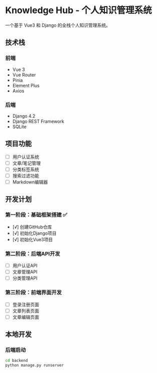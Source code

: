 # Knowledge Hub - 个人知识管理系统

一个基于 Vue3 和 Django 的全栈个人知识管理系统。

## 技术栈

### 前端
- Vue 3
- Vue Router
- Pinia
- Element Plus
- Axios

### 后端
- Django 4.2
- Django REST Framework
- SQLite

## 项目功能

- [ ] 用户认证系统
- [ ] 文章/笔记管理
- [ ] 分类标签系统
- [ ] 搜索过滤功能
- [ ] Markdown编辑器

## 开发计划

### 第一阶段：基础框架搭建 ✅
- [√] 创建GitHub仓库
- [√] 初始化Django项目
- [√] 初始化Vue3项目

### 第二阶段：后端API开发
- [ ] 用户认证API
- [ ] 文章管理API
- [ ] 分类管理API

### 第三阶段：前端界面开发
- [ ] 登录注册页面
- [ ] 文章列表页面
- [ ] 文章编辑页面

## 本地开发

### 后端启动
```bash
cd backend
python manage.py runserver